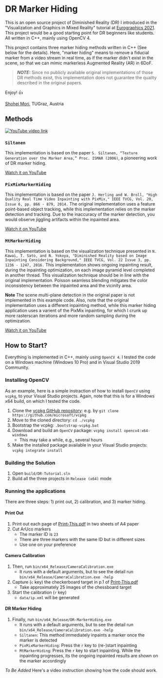 # DR Marker Hiding

This is an open source project of Diminished Reality (DR) I introduced in the "Visualization and Graphics in Mixed Reality" tutorial at [Eurographics 2021](https://diglib.eg.org/handle/10.2312/egt20211036). This project would be a good starting point for DR beginners like students. All written in C++, mainly using OpenCV 4.

This project contains three marker hiding methods written in C++ (See below for the details). Here, "marker hiding" means to remove a fiducial marker from a video stream in real time, as if the marker didn't exist in the scene, so that we can mimic markerless Augmented Reality (AR) in 6DoF.

> **_NOTE:_** Since no publicly available original implementations of those DR methods exist, this implementation does not guarantee the quality described in the original papers.

Enjoy! :+1:

[Shohei Mori](https://mugichoko445.github.io), TUGraz, Austria

## Methods

[![YouTube video link](https://img.youtube.com/vi/vU3aXS3Jons/0.jpg)](https://www.youtube.com/watch?v=vU3aXS3Jons)

### ```Siltanen```

This implementation is based on the paper ```S. Siltanen, “Texture Generation over the Marker Area,” Proc. ISMAR (2006)```, a pioneering work of DR marker hiding.

[Watch it on YouTube](https://youtu.be/vU3aXS3Jons?t=0)


### ```PixMixMarkerHiding```

This implementation is based on the paper ```J. Herling and W. Broll, "High Quality Real Time Video Inpainting with PixMix," IEEE TVCG, Vol. 20, Issue 6, pp. 866 - 879, 2014.``` The original implementation uses a feature point-based object tracking, while this implementation relies on the marker detection and tracking. Due to the inaccuracy of the marker detection, you would observe jiggling artifacts within the inpainted area.

[Watch it on YouTube](https://youtu.be/vU3aXS3Jons?t=67)


### ```MtMarkerHiding```

This implementation is based on the visualization technique presented in ```N. Kawai, T. Sato, and N. Yokoya, "Diminished Reality based on Image Inpainting Considering Background," IEEE TVCG, Vol. 22 Issue 3, pp. 1236 - 1247, 2016.``` This implementation shows ongoing inpainting result, during the inpainting optimization, on each image pyramid level completed in another thread. This visualization technique should be in line with the original implementation. Poisson seamless blending mitigates the color inconsistency between the inpainted area and the vicinity area.

**Note** The scene multi-plane detection in the original paper is not implemented in this example code. Also, note that the original implementation uses a different inpainting method, while this marker hiding application uses a varient of the PixMix inpainting, for which I crunk up more rasterscan iterations and more random sampling during the optimization.

[Watch it on YouTube](https://youtu.be/vU3aXS3Jons?t=174)

## How to Start?
Everything is implemented in C++, mainly using ```OpenCV 4```. I tested the code on a Windows machine (Windows 10 Pro) and in Visual Studio 2019 Community.


### Installing OpenCV
As an example, here is a simple instraction of how to install ```OpenCV``` using ```vcpkg```, to your Visual Studio projects. Again, note that this is for a Windows x64 build, on which I tested the code.

1. Clone the [vcpkg GitHub repository](https://github.com/microsoft/vcpkg): e.g. by ```git clone https://github.com/microsoft/vcpkg```
2. Move to the cloned directory: ```cd ./vcpkg```
3. Bootstrap the vcpkg: ```.bootstrap-vcpkg.bat```
4. Download and build an ```OpenCV``` package: ```vcpkg install opencv4:x64-windows```
	* This may take a while, e.g., several hours
5. Make the installed package available in your Visual Studio projects: ```vcpkg integrate install```

### Building the Solution

1. Open ```build/DR-Tutorial.sln```
2. Build all the three projects in ```Release (x64)``` mode

### Running the applications

There are three steps: 1) print out, 2) calibration, and 3) marker hiding. 

#### Print Out

1. Print out each page of [Print-This.pdf](Print-This.pdf) in two sheets of A4 paper
2. Cut ArUco markers
	* The marker ID is ```23```
	* There are three markers with the same ID but in different sizes
	* Use one on your preference

#### Camera Calibration

1. Then, run ```bin/x64_Release/CameraCalibration.exe```
	* It runs with a default arguments, but to see the detail run ```bin/x64_Release/CameraCalibration.exe -help```
2. Capture (```c``` key) the checkerboard target in p.1 of [Print-This.pdf](Print-This.pdf)
	* Take approximately 25 images of the chessboard target
3. Start the calibration (```r``` key)
	* ```data/ip.xml``` will be generated

#### DR Marker Hiding

1. Finally, run ```bin/x64_Release/DR-MarkerHiding.exe```
	* It runs with a default arguments, but to see the detail run ```bin/x64_Release/CameraCalibration.exe -help```
	* ```Siltanen```: This method immediately inpaints a marker once the marker is detected
	* ```PixMixMarkerHiding```: Press the ```r``` key to (re-)start inpainting
	* ```MtMarkerHiding```: Press the ```r``` key to start inpainting. While the inpainting progresses, its the ongoing inpainted results are shown on the marker accordingly


_To Be Added_ Here's a video instruction showing how the code should work.
